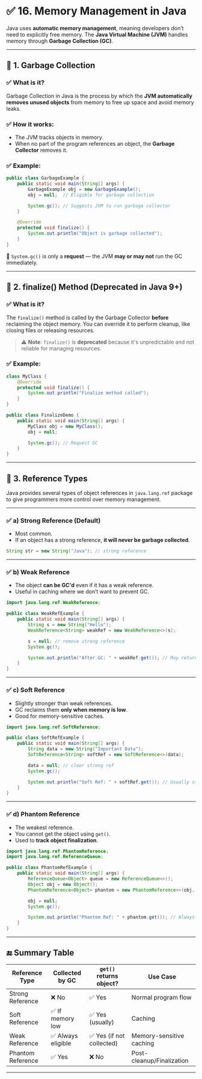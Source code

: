 # ✅ 16. Memory Management in Java

Java uses **automatic memory management**, meaning developers don’t need to explicitly free memory. The **Java Virtual Machine (JVM)** handles memory through **Garbage Collection (GC)**.

---

## 🔹 1. Garbage Collection

### ✅ What is it?

Garbage Collection in Java is the process by which the **JVM automatically removes unused objects** from memory to free up space and avoid memory leaks.

### ✅ How it works:

* The JVM tracks objects in memory.
* When no part of the program references an object, the **Garbage Collector** removes it.

### ✅ Example:

```java
public class GarbageExample {
    public static void main(String[] args) {
        GarbageExample obj = new GarbageExample();
        obj = null;  // Eligible for garbage collection

        System.gc(); // Suggests JVM to run garbage collector
    }

    @Override
    protected void finalize() {
        System.out.println("Object is garbage collected");
    }
}
```

📝 `System.gc()` is only a **request** — the JVM **may or may not** run the GC immediately.

---

## 🔹 2. finalize() Method (Deprecated in Java 9+)

### ✅ What is it?

The `finalize()` method is called by the Garbage Collector **before** reclaiming the object memory. You can override it to perform cleanup, like closing files or releasing resources.

> ⚠️ **Note**: `finalize()` is **deprecated** because it's unpredictable and not reliable for managing resources.

### ✅ Example:

```java
class MyClass {
    @Override
    protected void finalize() {
        System.out.println("Finalize method called");
    }
}

public class FinalizeDemo {
    public static void main(String[] args) {
        MyClass obj = new MyClass();
        obj = null;

        System.gc(); // Request GC
    }
}
```

---

## 🔹 3. Reference Types

Java provides several types of object references in `java.lang.ref` package to give programmers more control over memory management.

---

### ✅ a) Strong Reference (Default)

* Most common.
* If an object has a strong reference, **it will never be garbage collected**.

```java
String str = new String("Java"); // strong reference
```

---

### ✅ b) Weak Reference

* The object **can be GC'd** even if it has a weak reference.
* Useful in caching where we don’t want to prevent GC.

```java
import java.lang.ref.WeakReference;

public class WeakRefExample {
    public static void main(String[] args) {
        String s = new String("Hello");
        WeakReference<String> weakRef = new WeakReference<>(s);

        s = null; // remove strong reference
        System.gc();

        System.out.println("After GC: " + weakRef.get()); // May return null
    }
}
```

---

### ✅ c) Soft Reference

* Slightly stronger than weak references.
* GC reclaims them **only when memory is low**.
* Good for memory-sensitive caches.

```java
import java.lang.ref.SoftReference;

public class SoftRefExample {
    public static void main(String[] args) {
        String data = new String("Important Data");
        SoftReference<String> softRef = new SoftReference<>(data);

        data = null; // clear strong ref
        System.gc();

        System.out.println("Soft Ref: " + softRef.get()); // Usually still accessible
    }
}
```

---

### ✅ d) Phantom Reference

* The weakest reference.
* You cannot get the object using `get()`.
* Used to **track object finalization**.

```java
import java.lang.ref.PhantomReference;
import java.lang.ref.ReferenceQueue;

public class PhantomRefExample {
    public static void main(String[] args) {
        ReferenceQueue<Object> queue = new ReferenceQueue<>();
        Object obj = new Object();
        PhantomReference<Object> phantom = new PhantomReference<>(obj, queue);

        obj = null;
        System.gc();

        System.out.println("Phantom Ref: " + phantom.get()); // Always null
    }
}
```

---

## 🔚 Summary Table

| Reference Type    | Collected by GC   | `get()` returns object?  | Use Case                  |
| ----------------- | ----------------- | ------------------------ | ------------------------- |
| Strong Reference  | ❌ No              | ✅ Yes                    | Normal program flow       |
| Soft Reference    | ✅ If memory low   | ✅ Yes (usually)          | Caching                   |
| Weak Reference    | ✅ Always eligible | ✅ Yes (if not collected) | Memory-sensitive caching  |
| Phantom Reference | ✅ Yes             | ❌ No                     | Post-cleanup/Finalization |

---

